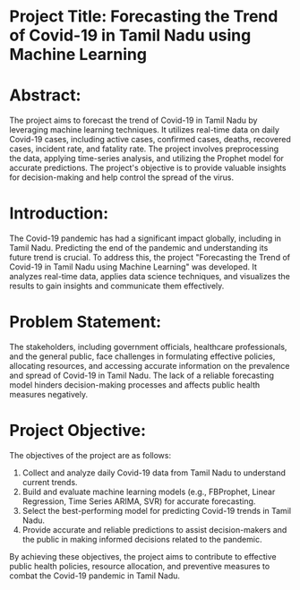 # Project Title: Forecasting the Trend of Covid-19 in Tamil Nadu using Machine Learning

# Abstract:
The project aims to forecast the trend of Covid-19 in Tamil Nadu by leveraging machine learning techniques. It utilizes real-time data on daily Covid-19 cases, including active cases, confirmed cases, deaths, recovered cases, incident rate, and fatality rate. The project involves preprocessing the data, applying time-series analysis, and utilizing the Prophet model for accurate predictions. The project's objective is to provide valuable insights for decision-making and help control the spread of the virus.

# Introduction:
The Covid-19 pandemic has had a significant impact globally, including in Tamil Nadu. Predicting the end of the pandemic and understanding its future trend is crucial. To address this, the project "Forecasting the Trend of Covid-19 in Tamil Nadu using Machine Learning" was developed. It analyzes real-time data, applies data science techniques, and visualizes the results to gain insights and communicate them effectively.

# Problem Statement:
The stakeholders, including government officials, healthcare professionals, and the general public, face challenges in formulating effective policies, allocating resources, and accessing accurate information on the prevalence and spread of Covid-19 in Tamil Nadu. The lack of a reliable forecasting model hinders decision-making processes and affects public health measures negatively.

# Project Objective:
The objectives of the project are as follows:
1. Collect and analyze daily Covid-19 data from Tamil Nadu to understand current trends.
2. Build and evaluate machine learning models (e.g., FBProphet, Linear Regression, Time Series ARIMA, SVR) for accurate forecasting.
3. Select the best-performing model for predicting Covid-19 trends in Tamil Nadu.
4. Provide accurate and reliable predictions to assist decision-makers and the public in making informed decisions related to the pandemic.

By achieving these objectives, the project aims to contribute to effective public health policies, resource allocation, and preventive measures to combat the Covid-19 pandemic in Tamil Nadu.
